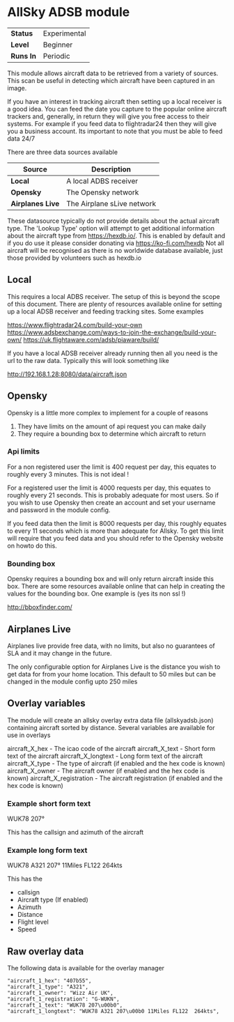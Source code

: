 # AllSky ADSB module

|              |              |
|--------------|--------------|
| **Status**   | Experimental |
| **Level**    | Beginner     |
| **Runs In**  | Periodic     |

This module allows aircraft data to be retrieved from a variety of sources. This scan be useful in detecting which aircraft have
been captured in an image.

If you have an interest in tracking aircraft then setting up a local receiver is a good idea. You can feed the date you capture to the popular online aircraft trackers and, generally, in return they will give you free access to their systems. For example if you feed data to flightradar24 then they will give you a business account. Its important to note that you must be able to feed data 24/7

There are three data sources available

|   Source            | Description             |
|---------------------|--------------|
| **Local**           | A local ADBS receiver
| **Opensky**         | The Opensky network
| **Airplanes Live**  | The Airplane sLive network

These datasource typically do not provide details about the actual aircraft type. The 'Lookup Type' option will attempt to get additional information about the aircraft type from https://hexdb.io/. This is enabled by default and if you do use it please consider donating via https://ko-fi.com/hexdb
Not all aircraft will be recognised as there is no worldwide database available, just those provided by volunteers such as hexdb.io

## Local
This requires a local ADBS receiver. The setup of this is beyond the scope of this document. There are plenty of resources available online for setting up a local ADSB receiver and feeding tracking sites. Some examples

https://www.flightradar24.com/build-your-own
https://www.adsbexchange.com/ways-to-join-the-exchange/build-your-own/
https://uk.flightaware.com/adsb/piaware/build/

If you have a local ADSB receiver already running then all you need is the url to the raw data. Typically this will look something like

http://192.168.1.28:8080/data/aircraft.json

## Opensky
Opensky is a little more complex to implement for a couple of reasons

1) They have limits on the amount of api request you can make daily
2) They require a bounding box to determine which aircraft to return

### Api limits
For a non registered user the limit is 400 request per day, this equates to roughly every 3 minutes. This is not ideal !

For a registered user the limit is 4000 requests per day, this equates to roughly every 21 seconds. This is probably adequate for most users. So if you wish to use Opensky then create an account and set your username and password in the module config.

If you feed data then the limit is 8000 requests per day, this roughly equates to every 11 seconds which is more than adequate for Allsky. To get this limit will require that you feed data and you should refer to the Opensky website on howto do this.

### Bounding box
Opensky requires a bounding box and will only return aircraft inside this box. There are some resources available online that can help in creating the values for the bounding box. One example is (yes its non ssl !)

http://bboxfinder.com/

## Airplanes Live
Airplanes live provide free data, with no limits, but also no guarantees of SLA and it may change in the future.

The only configurable option for Airplanes Live is the distance you wish to get data for from your home location. This default to 50 miles but can be changed in the module config upto 250 miles

## Overlay variables
The module will create an allsky overlay extra data file (allskyadsb.json) containing aircraft sorted by distance. Several variables are available for use in overlays

aircraft_X_hex - The icao code of the aircraft
aircraft_X_text - Short form text of the aircraft
aircraft_X_longtext - Long form text of the aircraft
aircraft_X_type - The type of aircraft (if enabled and the hex code is known)
aircraft_X_owner - The aircraft owner (if enabled and the hex code is known)
aircraft_X_registration - The aircraft registration (if enabled and the hex code is known)

### Example short form text
WUK78 207°

This has the callsign and azimuth of the aircraft

### Example long form text
WUK78 A321 207° 11Miles FL122  264kts

This has the

- callsign
- Aircraft type (If enabled)
- Azimuth
- Distance
- Flight level
- Speed

## Raw overlay data

The following data is available for the overlay manager

    "aircraft_1_hex": "407b55",
    "aircraft_1_type": "A321",
    "aircraft_1_owner": "Wizz Air UK",
    "aircraft_1_registration": "G-WUKN",
    "aircraft_1_text": "WUK78 207\u00b0",
    "aircraft_1_longtext": "WUK78 A321 207\u00b0 11Miles FL122  264kts",